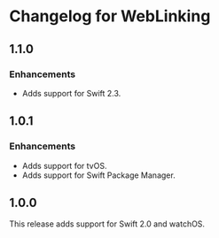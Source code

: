 # Changelog for WebLinking

## 1.1.0

### Enhancements

- Adds support for Swift 2.3.

## 1.0.1

### Enhancements

- Adds support for tvOS.
- Adds support for Swift Package Manager.

## 1.0.0

This release adds support for Swift 2.0 and watchOS.
